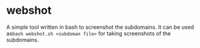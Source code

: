 # webshot
A simple tool written in bash to screenshot the subdomains.
It can be used as```bash webshot.sh <subdoman file>``` for taking screenshots of the subdomains.
